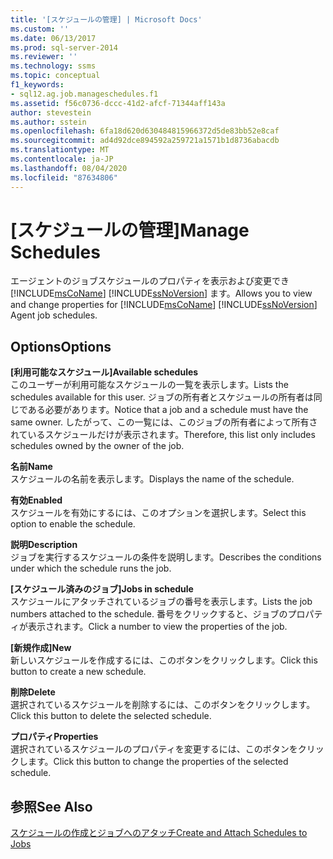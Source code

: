 ```yaml
---
title: '[スケジュールの管理] | Microsoft Docs'
ms.custom: ''
ms.date: 06/13/2017
ms.prod: sql-server-2014
ms.reviewer: ''
ms.technology: ssms
ms.topic: conceptual
f1_keywords:
- sql12.ag.job.manageschedules.f1
ms.assetid: f56c0736-dccc-41d2-afcf-71344aff143a
author: stevestein
ms.author: sstein
ms.openlocfilehash: 6fa18d620d630484815966372d5de83bb52e8caf
ms.sourcegitcommit: ad4d92dce894592a259721a1571b1d8736abacdb
ms.translationtype: MT
ms.contentlocale: ja-JP
ms.lasthandoff: 08/04/2020
ms.locfileid: "87634806"
---
```

# <a name="manage-schedules"></a><span data-ttu-id="05217-102">[スケジュールの管理]</span><span class="sxs-lookup"><span data-stu-id="05217-102">Manage Schedules</span></span>
  <span data-ttu-id="05217-103">エージェントのジョブスケジュールのプロパティを表示および変更でき [!INCLUDE[msCoName](../../includes/msconame-md.md)] [!INCLUDE[ssNoVersion](../../includes/ssnoversion-md.md)] ます。</span><span class="sxs-lookup"><span data-stu-id="05217-103">Allows you to view and change properties for [!INCLUDE[msCoName](../../includes/msconame-md.md)] [!INCLUDE[ssNoVersion](../../includes/ssnoversion-md.md)] Agent job schedules.</span></span>  
  
## <a name="options"></a><span data-ttu-id="05217-104">Options</span><span class="sxs-lookup"><span data-stu-id="05217-104">Options</span></span>  
 <span data-ttu-id="05217-105">**[利用可能なスケジュール]**</span><span class="sxs-lookup"><span data-stu-id="05217-105">**Available schedules**</span></span>  
 <span data-ttu-id="05217-106">このユーザーが利用可能なスケジュールの一覧を表示します。</span><span class="sxs-lookup"><span data-stu-id="05217-106">Lists the schedules available for this user.</span></span> <span data-ttu-id="05217-107">ジョブの所有者とスケジュールの所有者は同じである必要があります。</span><span class="sxs-lookup"><span data-stu-id="05217-107">Notice that a job and a schedule must have the same owner.</span></span> <span data-ttu-id="05217-108">したがって、この一覧には、このジョブの所有者によって所有されているスケジュールだけが表示されます。</span><span class="sxs-lookup"><span data-stu-id="05217-108">Therefore, this list only includes schedules owned by the owner of the job.</span></span>  
  
 <span data-ttu-id="05217-109">**名前**</span><span class="sxs-lookup"><span data-stu-id="05217-109">**Name**</span></span>  
 <span data-ttu-id="05217-110">スケジュールの名前を表示します。</span><span class="sxs-lookup"><span data-stu-id="05217-110">Displays the name of the schedule.</span></span>  
  
 <span data-ttu-id="05217-111">**有効**</span><span class="sxs-lookup"><span data-stu-id="05217-111">**Enabled**</span></span>  
 <span data-ttu-id="05217-112">スケジュールを有効にするには、このオプションを選択します。</span><span class="sxs-lookup"><span data-stu-id="05217-112">Select this option to enable the schedule.</span></span>  
  
 <span data-ttu-id="05217-113">**説明**</span><span class="sxs-lookup"><span data-stu-id="05217-113">**Description**</span></span>  
 <span data-ttu-id="05217-114">ジョブを実行するスケジュールの条件を説明します。</span><span class="sxs-lookup"><span data-stu-id="05217-114">Describes the conditions under which the schedule runs the job.</span></span>  
  
 <span data-ttu-id="05217-115">**[スケジュール済みのジョブ]**</span><span class="sxs-lookup"><span data-stu-id="05217-115">**Jobs in schedule**</span></span>  
 <span data-ttu-id="05217-116">スケジュールにアタッチされているジョブの番号を表示します。</span><span class="sxs-lookup"><span data-stu-id="05217-116">Lists the job numbers attached to the schedule.</span></span> <span data-ttu-id="05217-117">番号をクリックすると、ジョブのプロパティが表示されます。</span><span class="sxs-lookup"><span data-stu-id="05217-117">Click a number to view the properties of the job.</span></span>  
  
 <span data-ttu-id="05217-118">**[新規作成]**</span><span class="sxs-lookup"><span data-stu-id="05217-118">**New**</span></span>  
 <span data-ttu-id="05217-119">新しいスケジュールを作成するには、このボタンをクリックします。</span><span class="sxs-lookup"><span data-stu-id="05217-119">Click this button to create a new schedule.</span></span>  
  
 <span data-ttu-id="05217-120">**削除**</span><span class="sxs-lookup"><span data-stu-id="05217-120">**Delete**</span></span>  
 <span data-ttu-id="05217-121">選択されているスケジュールを削除するには、このボタンをクリックします。</span><span class="sxs-lookup"><span data-stu-id="05217-121">Click this button to delete the selected schedule.</span></span>  
  
 <span data-ttu-id="05217-122">**プロパティ**</span><span class="sxs-lookup"><span data-stu-id="05217-122">**Properties**</span></span>  
 <span data-ttu-id="05217-123">選択されているスケジュールのプロパティを変更するには、このボタンをクリックします。</span><span class="sxs-lookup"><span data-stu-id="05217-123">Click this button to change the properties of the selected schedule.</span></span>  
  
## <a name="see-also"></a><span data-ttu-id="05217-124">参照</span><span class="sxs-lookup"><span data-stu-id="05217-124">See Also</span></span>  
 [<span data-ttu-id="05217-125">スケジュールの作成とジョブへのアタッチ</span><span class="sxs-lookup"><span data-stu-id="05217-125">Create and Attach Schedules to Jobs</span></span>](create-and-attach-schedules-to-jobs.md)  
  
  
